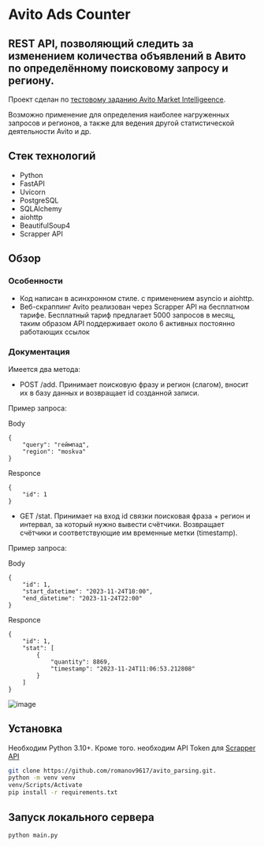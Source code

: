 # Avito Ads Counter

## REST API, позволяющий следить за изменением количества объявлений в Авито по определённому поисковому запросу и региону.
Проект сделан по [тестовому заданию Avito Market Intelligeence](https://github.com/avito-tech/mi-backend-trainee-assignment).

Возможно применение для определения наиболее нагруженных запросов и регионов, а также для ведения другой статистической деятельности Avito и др.

## Стек технологий
- Python
- FastAPI
- Uvicorn
- PostgreSQL
- SQLAlchemy
- aiohttp
- BeautifulSoup4
- Scrapper API

## Обзор
### Особенности

- Код написан в асинхронном стиле. с применением asyncio и aiohttp.
- Веб-скраппинг Avito реализован через Scrapper API на бесплатном тарифе. Бесплатный тариф предлагает 5000 запросов в месяц, таким образом API поддерживает около 6 активных постоянно работающих ссылок

### Документация

Имеется два метода:

- POST /add. Принимает поисковую фразу и регион (слагом), вносит их в базу данных и возвращает id созданной записи.
  
Пример запроса:

Body
```
{
    "query": "геймпад",
    "region": "moskva"
}
```

Responce
```
{
    "id": 1
}
```

- GET /stat. Принимает на вход id связки поисковая фраза + регион и интервал, за который нужно вывести счётчики. Возвращает счётчики и соответствующие им временные метки (timestamp).
    
Пример запроса:

Body
```
{
    "id": 1,
    "start_datetime": "2023-11-24T10:00",
    "end_datetime": "2023-11-24T22:00"
}
```

Responce
```
{
    "id": 1,
    "stat": [
        {
            "quantity": 8869,
            "timestamp": "2023-11-24T11:06:53.212808"
        }
    ]
}
```
![image](https://github.com/romanov9617/avito_parsing/assets/129614130/6c3479dd-cbbe-4b1b-94a4-5bb49fb68437)

## Установка

Необходим Python 3.10+. Кроме того. необходим API Token для [Scrapper API](https://www.scraperapi.com/)
```sh
git clone https://github.com/romanov9617/avito_parsing.git.
python -m venv venv
venv/Scripts/Activate
pip install -r requirements.txt 
```

## Запуск локального сервера

```sh
python main.py
```

